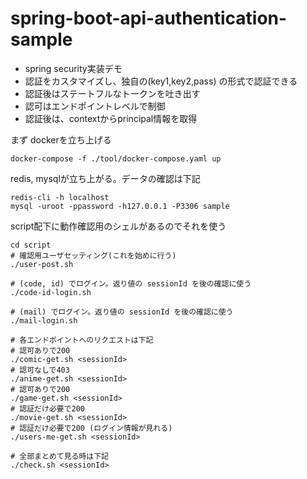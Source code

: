 # spring-boot-api-authentication-sample

- spring security実装デモ
- 認証をカスタマイズし、独自の(key1,key2,pass) の形式で認証できる
- 認証後はステートフルなトークンを吐き出す
- 認可はエンドポイントレベルで制御
- 認証後は、contextからprincipal情報を取得

まず dockerを立ち上げる
```shell
docker-compose -f ./tool/docker-compose.yaml up
```

redis, mysqlが立ち上がる。データの確認は下記
```shell
redis-cli -h localhost
mysql -uroot -ppassword -h127.0.0.1 -P3306 sample
```

script配下に動作確認用のシェルがあるのでそれを使う
```shell
cd script
# 確認用ユーザセッティング(これを始めに行う)
./user-post.sh

# (code, id) でログイン。返り値の sessionId を後の確認に使う
./code-id-login.sh

# (mail) でログイン。返り値の sessionId を後の確認に使う
./mail-login.sh

# 各エンドポイントへのリクエストは下記
# 認可ありで200
./comic-get.sh <sessionId>
# 認可なしで403
./anime-get.sh <sessionId>
# 認可ありで200
./game-get.sh <sessionId>
# 認証だけ必要で200
./movie-get.sh <sessionId>
# 認証だけ必要で200 (ログイン情報が見れる)
./users-me-get.sh <sessionId> 

# 全部まとめて見る時は下記
./check.sh <sessionId>
```
